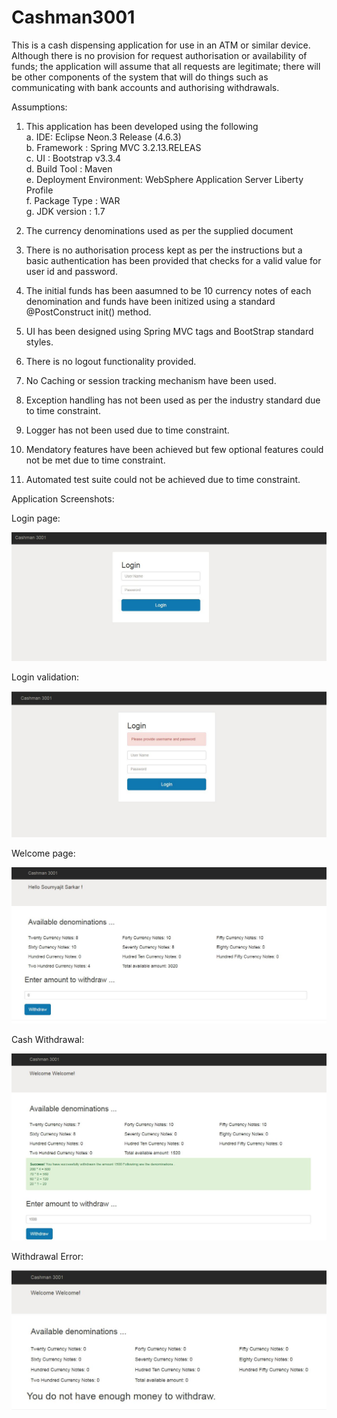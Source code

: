 # Cashman3001
This is a cash dispensing application for use in an ATM or similar device.  Although there is no provision for request authorisation or availability of funds; the application will assume that all requests are legitimate; there will be other components of the system that will do things such as communicating with bank accounts and authorising withdrawals.

Assumptions:

1. This application has been developed using the following<br/>
a. IDE: Eclipse Neon.3 Release (4.6.3)<br/>
b. Framework :  Spring MVC 3.2.13.RELEAS<br/>
c. UI : Bootstrap v3.3.4<br/>
d. Build Tool : Maven<br/>
e. Deployment Environment: WebSphere Application Server Liberty Profile<br/>
f. Package Type : WAR<br/>
g. JDK version : 1.7

2. The currency denominations used as per the supplied document
3. There is no authorisation process kept as per the instructions but a basic authentication has been provided that checks for a valid value for user id and password.
4. The initial funds has been aasumned to be 10 currency notes of each denomination and funds have been initized using a standard @PostConstruct init() method.
5. UI has been designed using Spring MVC tags and BootStrap standard styles.
6. There is no logout functionality provided.
7. No Caching or session tracking mechanism have been used.
8. Exception handling has not been used as per the industry standard due to time constraint.
9. Logger has  not been used due to time constraint.
10. Mendatory features have been achieved but few optional features could not be met due to time constraint.
11. Automated test suite could not be achieved due to time constraint.

Application Screenshots:

Login page:

![Alt text](/Cashman%203001%20Screenshots/Login.JPG?raw=true "Optional Title")

Login validation:

![Alt text](/Cashman%203001%20Screenshots/Login_validation.JPG?raw=true "Optional Title")

Welcome page:

![Alt text](/Cashman%203001%20Screenshots/Welcome.JPG?raw=true "Optional Title")

Cash Withdrawal:

![Alt text](/Cashman%203001%20Screenshots/Withdraw_Success.JPG?raw=true "Optional Title")

Withdrawal Error:

![Alt text](/Cashman%203001%20Screenshots/Withdraw_failure.JPG?raw=true "Optional Title")
